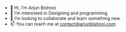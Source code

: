 - 👋 Hi, I’m Arjun Bishnoi
- 👀 I’m interested in Designing and programming.
- 💞️ I’m looking to collaborate and learn something new.
- 📫 You can reach me at contact@arjunbishnoi.com
<!---
arjunbishnoi/arjunbishnoi is a ✨ special ✨ repository because its `README.md` (this file) appears on your GitHub profile.
You can click the Preview link to take a look at your changes.
--->
